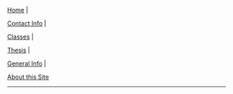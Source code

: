 
<p><a href="{{site.baseurl}}">Home</a>
  <span class = "nav-divider">|</span></p>
  <p><a href="{{site.baseurl}}about/me">Contact Info</a>
    <span class = "nav-divider">|</span></p>
<p>
  <a href="{{site.baseurl}}classes">Classes</a>
  <span class = "nav-divider">|</span></p>
<p>
  <a href="{{site.baseurl}}thesis">Thesis</a>
  <span class = "nav-divider">|</span></p>
<p><a href="{{site.baseurl}}general">General Info</a>
  <span class = "nav-divider">|</span></p>
<p><a href="{{site.baseurl}}about/thissite">About this Site</a>
</p>
<hr/>
